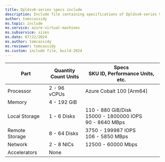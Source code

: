 ```yaml
---
title: Dpldsv6-series specs include
description: Include file containing specifications of Dpldsv6-series VM sizes.
author: tomvcassidy
ms.topic: include
ms.service: azure-virtual-machines
ms.subservice: sizes
ms.date: 07/22/2024
ms.author: tomcassidy
ms.reviewer: tomcassidy
ms.custom: include file, build-2024
---
```

| Part | Quantity <br>Count Units | Specs <br>SKU ID, Performance Units, etc.  |
|---|---|---|
| Processor      | 2 - 96  vCPUs        | Azure Cobalt 100 [Arm64]                    |
| Memory         | 4 - 192  GiB         |                         |
| Local Storage  | 1 - 6 Disks        | 110 - 880 GiB/Disk <br>15000 - 1800000 IOPS <br> 90 - 8640 MBps  |
| Remote Storage   | 8 - 64 Disks     | 3750 - 199987 IOPS <br>106 - 5850 MBps     |
| Network      | 2 - 8  NICs          | 12500 - 60000  Mbps           |
| Accelerators | None         |                          |
